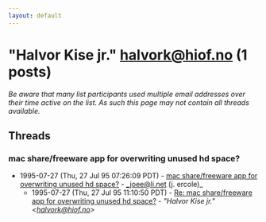 ```yaml
---
layout: default
---
```


# "Halvor Kise jr." <halvork@hiof.no> (1 posts)

_Be aware that many list participants used multiple email addresses over their time active on the list. As such this page may not contain all threads available._

## Threads

### mac share/freeware app for overwriting unused hd space?
+ 1995-07-27 (Thu, 27 Jul 95 07:26:09 PDT) - [mac share/freeware app for overwriting unused hd space?](/archive/1995/07/be22c601b54c4276be543f773c58a32fe4f6416cda8119be68a6b90270b98cc6) - _joee@li.net (j. ercole)_
  + 1995-07-27 (Thu, 27 Jul 95 11:10:50 PDT) - [Re: mac share/freeware app for overwriting unused hd space?](/archive/1995/07/32815ec6c1c3e2202477c7133d92c1125378f56897690d1fd66a008ed9db4559) - _"Halvor Kise jr." \<halvork@hiof.no\>_


